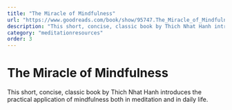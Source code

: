 ```yaml
---
title: "The Miracle of Mindfulness"
url: "https://www.goodreads.com/book/show/95747.The_Miracle_of_Mindfulness"
description: "This short, concise, classic book by Thich Nhat Hanh introduces the practical application of mindfulness both in meditation and in daily life."
category: "meditationresources"
order: 3
---
```


# The Miracle of Mindfulness

This short, concise, classic book by Thich Nhat Hanh introduces the practical application of mindfulness both in meditation and in daily life.
